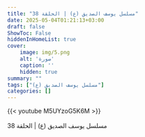 ```yaml
---
title: "مسلسل يوسف الصديق (ع) | الحلقة 38"
date: 2025-05-04T01:21:13+03:00
draft: false
ShowToc: False
hiddenInHomeList: true
cover:
    image: img/5.png
    alt: 'صورة'
    caption: ''
    hidden: true
summary: ""
tags: ["مسلسل يوسف الصديق (ع)"]
categories: []
---
```


{{< youtube M5UYzoG5K6M >}}  
 <br>
مسلسل يوسف الصديق (ع) | الحلقة 38